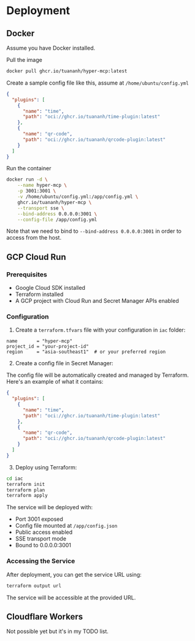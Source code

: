 Deployment
==========

## Docker

Assume you have Docker installed.

Pull the image

```sh
docker pull ghcr.io/tuananh/hyper-mcp:latest
```

Create a sample config file like this, assume at `/home/ubuntu/config.yml`

```json
{
  "plugins": [
    {
      "name": "time",
      "path": "oci://ghcr.io/tuananh/time-plugin:latest"
    },
    {
      "name": "qr-code",
      "path": "oci://ghcr.io/tuananh/qrcode-plugin:latest"
    }
  ]
}
```

Run the container

```sh
docker run -d \
    --name hyper-mcp \
    -p 3001:3001 \
    -v /home/ubuntu/config.yml:/app/config.yml \
    ghcr.io/tuananh/hyper-mcp \
    --transport sse \
    --bind-address 0.0.0.0:3001 \
    --config-file /app/config.yml
```

Note that we need to bind to `--bind-address 0.0.0.0:3001` in order to access from the host.

## GCP Cloud Run

### Prerequisites
- Google Cloud SDK installed
- Terraform installed
- A GCP project with Cloud Run and Secret Manager APIs enabled

### Configuration

1. Create a `terraform.tfvars` file with your configuration in `iac` folder:

```hcl
name       = "hyper-mcp"
project_id = "your-project-id"
region     = "asia-southeast1"  # or your preferred region
```

2. Create a config file in Secret Manager:

The config file will be automatically created and managed by Terraform. Here's an example of what it contains:

```json
{
  "plugins": [
    {
      "name": "time",
      "path": "oci://ghcr.io/tuananh/time-plugin:latest"
    },
    {
      "name": "qr-code",
      "path": "oci://ghcr.io/tuananh/qrcode-plugin:latest"
    }
  ]
}
```

3. Deploy using Terraform:

```sh
cd iac
terraform init
terraform plan
terraform apply
```

The service will be deployed with:
- Port 3001 exposed
- Config file mounted at `/app/config.json`
- Public access enabled
- SSE transport mode
- Bound to 0.0.0.0:3001

### Accessing the Service

After deployment, you can get the service URL using:

```sh
terraform output url
```

The service will be accessible at the provided URL.

## Cloudflare Workers

Not possible yet but it's in my TODO list.